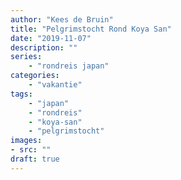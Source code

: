 ```yaml
---
author: "Kees de Bruin"
title: "Pelgrimstocht Rond Koya San"
date: "2019-11-07"
description: ""
series:
    - "rondreis japan"
categories:
    - "vakantie"
tags:
    - "japan"
    - "rondreis"
    - "koya-san"
    - "pelgrimstocht"
images:
- src: ""
draft: true
---
```


